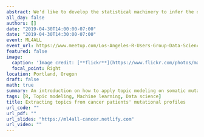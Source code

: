 ```yaml
---
abstract: We'd like to develop the statistical machinery to infer the difference between the mutational profiles across different categories and associate the variations with the know exposures. This tool is potentially useful for identifying novel and existing mutational processes and correlating them with risk factors in which later can be used to monitor any treatment effects in personalized medicine and targeted therapy.
all_day: false
authors: []
date: "2019-04-30T14:00:00-07:00"
date: "2019-04-30T14:30:00-07:00"
event: ML4ALL
event_url: https://www.meetup.com/Los-Angeles-R-Users-Group-Data-Science/events/260240499/
featured: false
image:
  caption: 'Image credit: [**flickr**](https://www.flickr.com/photos/mattbuck007/3676624894)'
  focal_point: Right
location: Portland, Oregon
draft: false
math: true
summary: An introduction on how to apply topic modeling on somatic mutations
tags: [R, Topic modeling, Machine learning, Data science]
title: Extracting topics from cancer patients' mutational profiles
url_code: ""
url_pdf: ""
url_slides: "https://ml4all-cancer.netlify.com" 
url_video: ""
---
```


